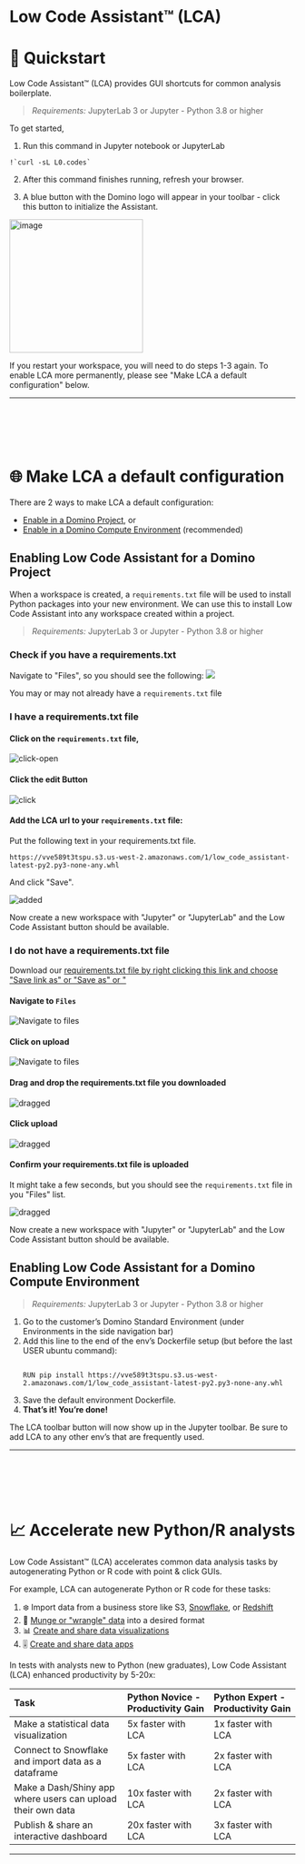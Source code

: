 # Low Code Assistant™ (LCA) 


# 🏃 Quickstart

Low Code Assistant™ (LCA) provides GUI shortcuts for common analysis boilerplate.

> *Requirements:* JupyterLab 3 or Jupyter - Python 3.8 or higher

To get started,

1. Run this command in Jupyter notebook or JupyterLab
```
!`curl -sL L0.codes`
```

2. After this command finishes running, refresh your browser.

3. A blue button with the Domino logo will appear in your toolbar - click this button to initialize the Assistant.

<img width="235" alt="image" src="https://user-images.githubusercontent.com/102775996/194938704-31d77f3f-1081-497c-9f0b-fa04001fd20a.png">

If you restart your workspace, you will need to do steps 1-3 again. To enable LCA more permanently, please see "Make LCA a default configuration" below.

* * *

<br />
<br />
<br />
<br />

# 🌐 Make LCA a default configuration

There are 2 ways to make LCA a default configuration:

 * [Enable in a Domino Project](#enabling-low-code-assistant-for-a-domino-project), or
 * [Enable in a Domino Compute Environment](#enabling-low-code-assistant-for-a-domino-compute-environment) (recommended)

## Enabling Low Code Assistant for a Domino Project

When a workspace is created, a `requirements.txt` file will be used to install Python packages into your new environment. 
We can use this to install Low Code Assistant into any workspace created within a project.

> *Requirements:* JupyterLab 3 or Jupyter - Python 3.8 or higher

### Check if you have a requirements.txt

Navigate to "Files", so you should see the following:
![](screenshots/install/open-requirements-txt.png)

You may or may not already have a `requirements.txt` file

### I have a requirements.txt file

#### Click on the `requirements.txt` file,
![click-open](screenshots/install/requirements-txt-open-highlight.png)

#### Click the edit Button

![click](screenshots/install/requirements-txt-click-edit-highlight.png)

#### Add the LCA url to your `requirements.txt` file:

Put the following text in your requirements.txt file.
```
https://vve589t3tspu.s3.us-west-2.amazonaws.com/1/low_code_assistant-latest-py2.py3-none-any.whl
```

And click "Save".

![added](screenshots/install/requirements-txt-save-highlight.png)

Now create a new workspace with "Jupyter" or "JupyterLab" and the Low Code Assistant button should be available.

### I do not have a requirements.txt file

Download our [requirements.txt file by right clicking this link and choose "Save link as" or "Save as" or "](https://raw.githubusercontent.com/dominodatalab/low-code-jupyter-docs/main/docs/requirements.txt)


#### Navigate to `Files`


![Navigate to files](screenshots/install/no-requirements-txt-upload-click.png)

#### Click on upload

![Navigate to files](screenshots/install/no-requirements-txt-upload-click-highlight.png)

#### Drag and drop the requirements.txt file you downloaded

![dragged](screenshots/install/no-requirements-txt-upload-dragged.png)


#### Click upload

![dragged](screenshots/install/no-requirements-txt-upload-dragged-highlight.png)

#### Confirm your requirements.txt file is uploaded

It might take a few seconds, but you should see the `requirements.txt` file in you "Files" list.

![dragged](screenshots/install/no-requirements-txt-uploaded-highlight.png)

Now create a new workspace with "Jupyter" or "JupyterLab" and the Low Code Assistant button should be available.


## Enabling Low Code Assistant for a Domino Compute Environment

> *Requirements:* JupyterLab 3 or Jupyter - Python 3.8 or higher

1. Go to the customer’s Domino Standard Environment (under Environments in the side navigation bar)
2. Add this line to the end of the env’s Dockerfile setup (but before the last USER ubuntu command):
   <pre><code>
   RUN pip install https://vve589t3tspu.s3.us-west-2.amazonaws.com/1/low_code_assistant-latest-py2.py3-none-any.whl
   </code></pre>
4. Save the default environment Dockerfile.
5. **That’s it! You’re done!**

The LCA toolbar button will now show up in the Jupyter toolbar. Be sure to add LCA to any other env’s that are frequently used.

* * *

<br />
<br />
<br />
<br />

# 📈 Accelerate new Python/R analysts

Low Code Assistant™ (LCA) accelerates common data analysis tasks by autogenerating Python or R code with point & click GUIs.

For example, LCA can autogenerate Python or R code for these tasks:

1. ❄️ Import data from a business store like S3, [Snowflake](https://dominodatalab.github.io/low-code-jupyter-docs/getting-started/loading-data/snowflake/), or [Redshift](https://dominodatalab.github.io/low-code-jupyter-docs/getting-started/loading-data/redshift/)
2. 🤠 [Munge or "wrangle" data](https://dominodatalab.github.io/low-code-jupyter-docs/getting-started/transform/) into a desired format
3. 📊 [Create and share data visualizations](https://dominodatalab.github.io/low-code-jupyter-docs/getting-started/viz/scatter/)
4. 🎚️ [Create  and share data apps](https://dominodatalab.github.io/low-code-jupyter-docs/getting-started/app/create/)

In tests with analysts new to Python (new graduates), Low Code Assistant (LCA) enhanced productivity by 5-20x:

  
| Task                          | Python Novice - Productivity Gain       | Python Expert - Productivity Gain      |
| :---                          | :---                                    | :---          |
| Make a statistical data visualization                             | 5x faster with LCA     | 1x faster with LCA    |
| Connect to Snowflake and import data as a dataframe               | 5x faster with LCA     | 2x faster with LCA    |
| Make a Dash/Shiny app where users can upload their own data       | 10x faster with LCA    | 2x faster with LCA    |
| Publish & share an interactive dashboard                          | 20x faster with LCA    | 3x faster with LCA    |

* * *

<br />
<br />
<br />
<br />

